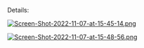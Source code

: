 Details:

[![Screen-Shot-2022-11-07-at-15-45-14.png](https://i.postimg.cc/QM4fxGTm/Screen-Shot-2022-11-07-at-15-45-14.png)](https://postimg.cc/KKTPJWQ3)

[![Screen-Shot-2022-11-07-at-15-48-56.png](https://i.postimg.cc/sfNCHqHp/Screen-Shot-2022-11-07-at-15-48-56.png)](https://postimg.cc/vDfKcqsB)

